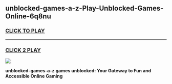 
## unblocked-games-a-z-Play-Unblocked-Games-Online-6q8nu
<h3>
<a href="https://premium76.site?title=unblocked-games-a-z&ref=24A">CLICK TO PLAY</a></h3>
<hr>

<h3>
<a href="https://premium76.site?title=unblocked-games-a-z&ref=24A">CLICK 2 PLAY</a>
  
</h3>

<a href="https://premium76.site?title=unblocked-games-a-z&ref=24A"><img src="https://clearcache.store/games.png"></a>


**unblocked-games-a-z games unblocked: Your Gateway to Fun and Accessible Online Gaming**
